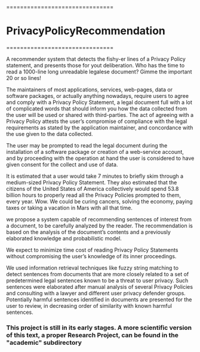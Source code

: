 ===============================
# PrivacyPolicyRecommendation #
===============================

A recommender system that detects the fishy-er lines of a Privacy Policy statement, and presents those for yout deliberation.
Who has the time to read a 1000-line long unreadable legalese document? Gimme the important 20 or so lines!

The maintainers of most applications, services, web-pages, data or software packages, or actually anything nowadays, require users to agree and comply with a Privacy Policy Statement, a legal document full with a lot of complicated words that should inform you how the data collected from the user will be used or shared with third-parties.
The act of agreeing with a Privacy Policy attests the user’s compromise of compliance with the legal requirements as stated by the application maintainer, and concordance with the use given to the data collected.

The user may be prompted to read the legal document during the installation of a software package or creation of a web-service account, and by proceeding with the operation at hand the user is considered to have given consent for the collect and use of data.

It is estimated that a user would take 7 minutes to briefly skim through a medium-sized Privacy Policy Statement. They also estimated that the citizens of the United States of America collectively would
spend 53.8 billion hours to properly read all the Privacy Policies prompted to them, every year. Wow. We could be curing cancers, solving the economy, paying taxes or taking a vacation in Mars with all that time.

we propose a system capable of recommending sentences of interest from a document, to be carefully analyzed by the reader. The recommendation is based on the analysis of the document’s contents and a previously elaborated knowledge and probabilistic model.

We expect to minimize time cost of reading Privacy Policy Statements without compromising the user’s knowledge of its inner proceedings.

We used information retrieval techniques like fuzzy string matching to detect sentences from documents that are more closely related to a set of predetermined legal sentences known to be a threat to user privacy. Such sentences were elaborated after manual analysis of several Privacy Policies and consulting with a lawyer and different user privacy defender groups.
Potentially harmful sentences identified in documents are presented for the user to review, in decreasing order of similarity with known harmful sentences.

### This project is still in its early stages. A more scientific version of this text, a proper Research Project, can be found in the "academic" subdirectory

